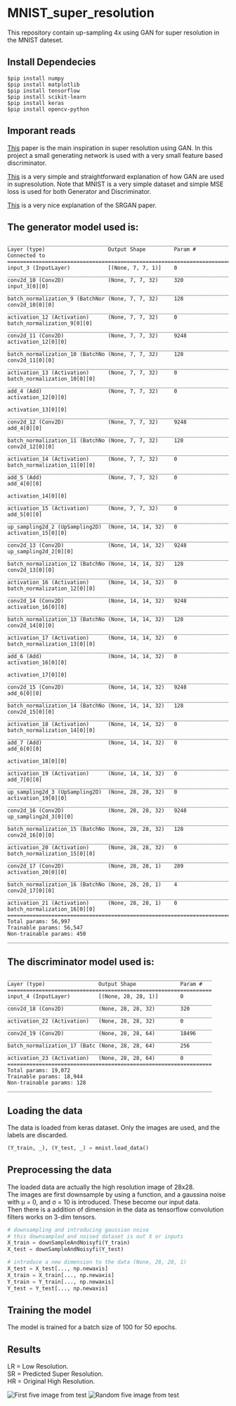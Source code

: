 # MNIST_super_resolution
This repository contain up-sampling 4x using GAN for super resolution in the MNIST dateset.

## Install Dependecies
```unix
$pip install numpy
$pip install matplotlib
$pip install tensorflow
$pip install scikit-learn
$pip install keras
$pip install opencv-python
```
## Imporant reads
[This](https://arxiv.org/abs/1609.04802) paper is the main inspiration in super resolution using GAN. In this project a small generating network is used with a very small feature based discriminator.

[This](https://www.geeksforgeeks.org/super-resolution-gan-srgan/) is a very simple and straightforward explanation of how GAN are used in supresolution. Note that MNIST is a very simple dataset and simple MSE loss is used for both Generator and Discriminator.

[This](https://medium.com/@ramyahrgowda/srgan-paper-explained-3d2d575d09ff) is a very nice explanation of the SRGAN paper.

## The generator model used is:
```
__________________________________________________________________________________________________
Layer (type)                    Output Shape         Param #     Connected to                     
==================================================================================================
input_3 (InputLayer)            [(None, 7, 7, 1)]    0                                            
__________________________________________________________________________________________________
conv2d_10 (Conv2D)              (None, 7, 7, 32)     320         input_3[0][0]                    
__________________________________________________________________________________________________
batch_normalization_9 (BatchNor (None, 7, 7, 32)     128         conv2d_10[0][0]                  
__________________________________________________________________________________________________
activation_12 (Activation)      (None, 7, 7, 32)     0           batch_normalization_9[0][0]      
__________________________________________________________________________________________________
conv2d_11 (Conv2D)              (None, 7, 7, 32)     9248        activation_12[0][0]              
__________________________________________________________________________________________________
batch_normalization_10 (BatchNo (None, 7, 7, 32)     128         conv2d_11[0][0]                  
__________________________________________________________________________________________________
activation_13 (Activation)      (None, 7, 7, 32)     0           batch_normalization_10[0][0]     
__________________________________________________________________________________________________
add_4 (Add)                     (None, 7, 7, 32)     0           activation_12[0][0]              
                                                                 activation_13[0][0]              
__________________________________________________________________________________________________
conv2d_12 (Conv2D)              (None, 7, 7, 32)     9248        add_4[0][0]                      
__________________________________________________________________________________________________
batch_normalization_11 (BatchNo (None, 7, 7, 32)     128         conv2d_12[0][0]                  
__________________________________________________________________________________________________
activation_14 (Activation)      (None, 7, 7, 32)     0           batch_normalization_11[0][0]     
__________________________________________________________________________________________________
add_5 (Add)                     (None, 7, 7, 32)     0           add_4[0][0]                      
                                                                 activation_14[0][0]              
__________________________________________________________________________________________________
activation_15 (Activation)      (None, 7, 7, 32)     0           add_5[0][0]                      
__________________________________________________________________________________________________
up_sampling2d_2 (UpSampling2D)  (None, 14, 14, 32)   0           activation_15[0][0]              
__________________________________________________________________________________________________
conv2d_13 (Conv2D)              (None, 14, 14, 32)   9248        up_sampling2d_2[0][0]            
__________________________________________________________________________________________________
batch_normalization_12 (BatchNo (None, 14, 14, 32)   128         conv2d_13[0][0]                  
__________________________________________________________________________________________________
activation_16 (Activation)      (None, 14, 14, 32)   0           batch_normalization_12[0][0]     
__________________________________________________________________________________________________
conv2d_14 (Conv2D)              (None, 14, 14, 32)   9248        activation_16[0][0]              
__________________________________________________________________________________________________
batch_normalization_13 (BatchNo (None, 14, 14, 32)   128         conv2d_14[0][0]                  
__________________________________________________________________________________________________
activation_17 (Activation)      (None, 14, 14, 32)   0           batch_normalization_13[0][0]     
__________________________________________________________________________________________________
add_6 (Add)                     (None, 14, 14, 32)   0           activation_16[0][0]              
                                                                 activation_17[0][0]              
__________________________________________________________________________________________________
conv2d_15 (Conv2D)              (None, 14, 14, 32)   9248        add_6[0][0]                      
__________________________________________________________________________________________________
batch_normalization_14 (BatchNo (None, 14, 14, 32)   128         conv2d_15[0][0]                  
__________________________________________________________________________________________________
activation_18 (Activation)      (None, 14, 14, 32)   0           batch_normalization_14[0][0]     
__________________________________________________________________________________________________
add_7 (Add)                     (None, 14, 14, 32)   0           add_6[0][0]                      
                                                                 activation_18[0][0]              
__________________________________________________________________________________________________
activation_19 (Activation)      (None, 14, 14, 32)   0           add_7[0][0]                      
__________________________________________________________________________________________________
up_sampling2d_3 (UpSampling2D)  (None, 28, 28, 32)   0           activation_19[0][0]              
__________________________________________________________________________________________________
conv2d_16 (Conv2D)              (None, 28, 28, 32)   9248        up_sampling2d_3[0][0]            
__________________________________________________________________________________________________
batch_normalization_15 (BatchNo (None, 28, 28, 32)   128         conv2d_16[0][0]                  
__________________________________________________________________________________________________
activation_20 (Activation)      (None, 28, 28, 32)   0           batch_normalization_15[0][0]     
__________________________________________________________________________________________________
conv2d_17 (Conv2D)              (None, 28, 28, 1)    289         activation_20[0][0]              
__________________________________________________________________________________________________
batch_normalization_16 (BatchNo (None, 28, 28, 1)    4           conv2d_17[0][0]                  
__________________________________________________________________________________________________
activation_21 (Activation)      (None, 28, 28, 1)    0           batch_normalization_16[0][0]     
==================================================================================================
Total params: 56,997
Trainable params: 56,547
Non-trainable params: 450
__________________________________________________________________________________________________
```

## The discriminator model used is:
```
_________________________________________________________________
Layer (type)                 Output Shape              Param #   
=================================================================
input_4 (InputLayer)         [(None, 28, 28, 1)]       0         
_________________________________________________________________
conv2d_18 (Conv2D)           (None, 28, 28, 32)        320       
_________________________________________________________________
activation_22 (Activation)   (None, 28, 28, 32)        0         
_________________________________________________________________
conv2d_19 (Conv2D)           (None, 28, 28, 64)        18496     
_________________________________________________________________
batch_normalization_17 (Batc (None, 28, 28, 64)        256       
_________________________________________________________________
activation_23 (Activation)   (None, 28, 28, 64)        0         
=================================================================
Total params: 19,072
Trainable params: 18,944
Non-trainable params: 128
_________________________________________________________________
```

## Loading the data
The data is loaded from keras dataset. Only the images are used, and the labels are discarded.
```python
(Y_train, _), (Y_test, _) = mnist.load_data()
```

## Preprocessing the data
The loaded data are actually the high resolution image of 28x28.  
The images are first downsample by using a function, and a gaussina noise with μ = 0, and σ = 10 is introduced. These become our input data.  
Then there is a addition of dimension in the data as tensorflow convolution filters works on 3-dim tensors.
```python
# downsampling and introducing gaussian noise
# this downsampled and noised dataset is out X or inputs
X_train = downSampleAndNoisyfi(Y_train)
X_test = downSampleAndNoisyfi(Y_test)

# introduce a new dimension to the data (None, 28, 28, 1)
X_test = X_test[..., np.newaxis]
X_train = X_train[..., np.newaxis]
Y_train = Y_train[..., np.newaxis]
Y_test = Y_test[..., np.newaxis]

```

## Training the model
The model is trained for a batch size of 100 for 50 epochs. 

## Results
LR = Low Resolution.  
SR = Predicted Super Resolution.  
HR = Original High Resolution.  

![First five image from test](/images/SR.png "First five image from test")
![Random five image from test](/images/SR_random.png "Random five image from test")
